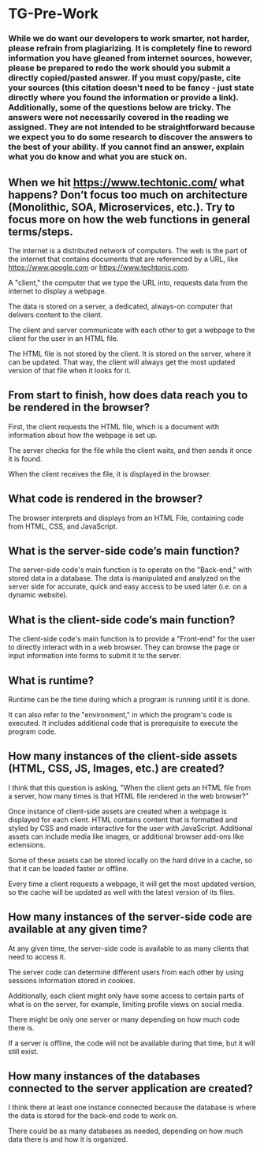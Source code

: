 # TG-Pre-Work

### While we do want our developers to work smarter, not harder, please refrain from plagiarizing.  It is completely fine to reword information you have gleaned from internet sources, however, please be prepared to redo the work should you submit a directly copied/pasted answer.  If you must copy/paste, cite your sources (this citation doesn't need to be fancy - just state directly where you found the information or provide a link).  Additionally, some of the questions below are tricky.  The answers were not necessarily covered in the reading we assigned.  They are not intended to be straightforward because we expect you to do some research to discover the answers to the best of your ability.  If you cannot find an answer, explain what you do know and what you are stuck on.  

## When we hit https://www.techtonic.com/ what happens? Don’t focus too much on architecture (Monolithic, SOA, Microservices, etc.). Try to focus more on how the web functions in general terms/steps.

The internet is a distributed network of computers. The web is the part of the internet that contains documents that are referenced by a URL, like https://www.google.com or https://www.techtonic.com.

A "client," the computer that we type the URL into, requests data from the internet to display a webpage.

The data is stored on a server, a dedicated, always-on computer that delivers content to the client.

The client and server communicate with each other to get a webpage to the client for the user in an HTML file.

The HTML file is not stored by the client. It is stored on the server, where it can be updated. That way, the client will always get the most updated version of that file when it looks for it.

## From start to finish, how does data reach you to be rendered in the browser?

First, the client requests the HTML file, which is a document with information about how the webpage is set up.

The server checks for the file while the client waits, and then sends it once it is found.

When the client receives the file, it is displayed in the browser.

## What code is rendered in the browser?

The browser interprets and displays from an HTML File, containing code from HTML, CSS, and JavaScript.

## What is the server-side code’s main function?

The server-side code's main function is to operate on the "Back-end," with stored data in a database. The data is manipulated and analyzed on the server side for accurate, quick and easy access to be used later (i.e. on a dynamic website).

## What is the client-side code’s main function?

The client-side code's main function is to provide a "Front-end" for the user to directly interact with in a web browser. They can browse the page or input information into forms to submit it to the server.

## What is runtime?

Runtime can be the time during which a program is running until it is done.

It can also refer to the "environment," in which the program's code is executed. It includes additional code that is prerequisite to execute the program code.

## How many instances of the client-side assets (HTML, CSS, JS, Images, etc.) are created?

I think that this question is asking, "When the client gets an HTML file from a server, how many times is that HTML file rendered in the web browser?"

Once instance of client-side assets are created when a webpage is displayed for each client. HTML contains content that is formatted and styled by CSS and made interactive for the user with JavaScript. Additional assets can include media like images, or additional browser add-ons like extensions.

Some of these assets can be stored locally on the hard drive in a cache, so that it can be loaded faster or offline.

Every time a client requests a webpage, it will get the most updated version, so the cache will be updated as well with the latest version of its files.

## How many instances of the server-side code are available at any given time?

At any given time, the server-side code is available to as many clients that need to access it.

The server code can determine different users from each other by using sessions information stored in cookies.

Additionally, each client might only have some access to certain parts of what is on the server, for example, limiting profile views on social media.

There might be only one server or many depending on how much code there is.

If a server is offline, the code will not be available during that time, but it will still exist.

## How many instances of the databases connected to the server application are created?

I think there at least one instance connected because the database is where the data is stored for the back-end code to work on.

There could be as many databases as needed, depending on how much data there is and how it is organized.
